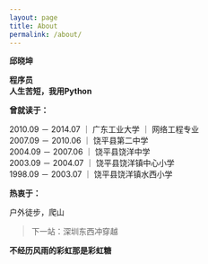 ```yaml
---
layout: page
title: About
permalink: /about/
---
```



**邱晓坤**  

**程序员**  
**人生苦短，我用Python**  


**曾就读于：**

2010.09 － 2014.07 ｜ 广东工业大学 ｜ 网络工程专业  
2007.09 － 2010.06 ｜ 饶平县第二中学  
2004.09 － 2007.06 ｜ 饶平县饶洋中学  
2003.09 － 2004.07 ｜ 饶平县饶洋镇中心小学  
1998.09 － 2003.07 ｜ 饶平县饶洋镇水西小学  

**热衷于：**

户外徒步，爬山  


>下一站：深圳东西冲穿越


**不经历风雨的彩虹那是彩虹糖**
